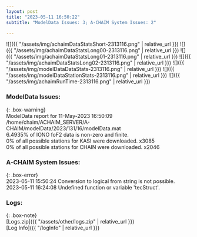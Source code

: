 ```yaml
---
layout: post
title: "2023-05-11 16:50:22"
subtitle: "ModelData Issues: 3; A-CHAIM System Issues: 2"

---
```


![]({{ "/assets/img/achaimDataStatsShort-2313116.png" | relative_url }})
![]({{ "/assets/img/achaimDataStatsLong00-2313116.png" | relative_url }})
![]({{ "/assets/img/achaimDataStatsLong01-2313116.png" | relative_url }})
![]({{ "/assets/img/achaimDataStatsLong02-2313116.png" | relative_url }})
![]({{ "/assets/img/modelDataDataStats-2313116.png" | relative_url }})
![]({{ "/assets/img/modelDataStationStats-2313116.png" | relative_url }})
![]({{ "/assets/img/achaimRunTime-2313116.png" | relative_url }})


### ModelData Issues:  
  
{: .box-warning}  
 ModelData report for 11-May-2023 16:50:09   
 /home/chaim/ACHAIM_SERVER/A-CHAIM/modelData/2023/131/16/modelData.mat   
 6.4935% of IONO foF2 data is non-zero and finite.   
 0% of all possible stations for KASI were downloaded. x3085   
 0% of all possible stations for CHAIN were downloaded. x2046   
  
### A-CHAIM System Issues:  
  
{: .box-error}  
2023-05-11 15:50:24 Conversion to logical from string is not possible.  
2023-05-11 16:24:08 Undefined function or variable 'tecStruct'.  

### Logs:  
  
{: .box-note}  
[Logs.zip]({{ "/assets/other/logs.zip" | relative_url }})  
[Log Info]({{ "/logInfo" | relative_url }})  
